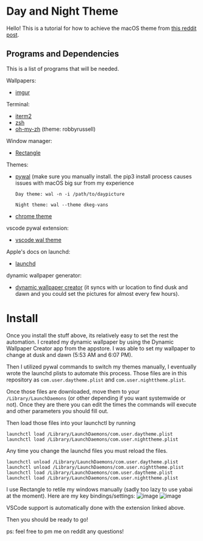 # Day and Night Theme

Hello! This is a tutorial for how to achieve the macOS theme from [this reddit post](https://www.reddit.com/r/unixporn/comments/o7uy6m/rectanglemacos_day_and_night_first_rice/).

## Programs and Dependencies
This is a list of programs that will be needed.

Wallpapers:
* [imgur](https://imgur.com/a/GByFzax)

Terminal:
* [iterm2](https://iterm2.com/)
* [zsh](https://www.zsh.org/)
* [oh-my-zh](https://github.com/ohmyzsh/ohmyzsh) (theme: robbyrussell)


Window manager:
* [Rectangle](https://rectangleapp.com/)

Themes:
* [pywal](https://github.com/dylanaraps/pywal) (make sure you manually install. the pip3 install process causes issues with macOS big sur from my experience

   ``Day theme: wal -n -i /path/to/daypicture``

   ``Night theme: wal --theme dkeg-vans``
* [chrome theme](https://chrome.google.com/webstore/detail/totoro-rainy-day/lmiagjknjjfockcklibjlfdojojaffff)

vscode pywal extension:
* [vscode wal theme](https://github.com/dlasagno/vscode-wal-theme)

Apple's docs on launchd:
* [launchd](https://developer.apple.com/library/archive/documentation/MacOSX/Conceptual/BPSystemStartup/Chapters/CreatingLaunchdJobs.html)

dynamic wallpaper generator:
* [dynamic wallpaper creator](https://apps.apple.com/us/app/dynamic-wallpaper-maker/id1453846328?mt=12) (it syncs with ur location to find dusk and dawn and you could set the pictures for almost every few hours).

# Install
Once you install the stuff above, its relatively easy to set the rest the automation.
I created my dynamic wallpaper by using the Dynamic Wallpaper Creator app from the appstore. I was able to set my wallpaper to change at dusk and dawn (5:53 AM and 6:07 PM). 

Then I utilized pywal commands to switch my themes manually, I eventually wrote the launchd plists to automate this process. Those files are in this repository as ``com.user.daytheme.plist`` and ``com.user.nighttheme.plist``.

Once those files are downloaded, move them to your ``/Library/LaunchDaemons`` (or other depending if you want systemwide or not). Once they are there you can edit the times the commands will execute and other parameters you should fill out.

Then load those files into your launchctl by running

```
launchctl load /Library/LaunchDaemons/com.user.daytheme.plist
launchctl load /Library/LaunchDaemons/com.user.nighttheme.plist
```

Any time you change the launchd files you must reload the files.

```
launchctl unload /Library/LaunchDaemons/com.user.daytheme.plist
launchctl unload /Library/LaunchDaemons/com.user.nighttheme.plist
launchctl load /Library/LaunchDaemons/com.user.daytheme.plist
launchctl load /Library/LaunchDaemons/com.user.nighttheme.plist
```

I use Rectangle to retile my windows manually (sadly too lazy to use yabai at the moment). Here are my key bindings/settings: 
![image](https://user-images.githubusercontent.com/69036619/123527888-1b84e780-d698-11eb-94fd-6f69ad2cb8f0.png)
![image](https://user-images.githubusercontent.com/69036619/123527898-335c6b80-d698-11eb-8260-0dbfce0ec63d.png)


VSCode support is automatically done with the extension linked above.

Then you should be ready to go!

ps: feel free to pm me on reddit any questions!

